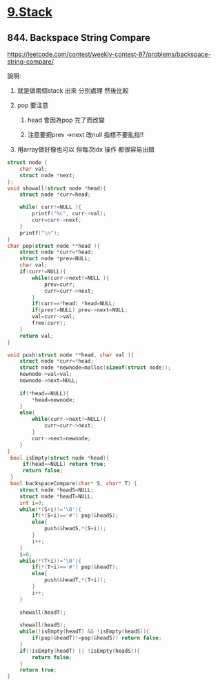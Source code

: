 # [9.Stack](/stack.md)

## 844. Backspace String Compare

https://leetcode.com/contest/weekly-contest-87/problems/backspace-string-compare/


說明:

1. 就是做兩個stack 出來 分別處理  然後比較

2. pop 要注意
    
    1. head 會因為pop 完了而改變

    2. 注意要把prev ->next 改null  指標不要亂指!!

3. 用array做好像也可以   但每次idx 操作  都很容易出錯

```c
struct node {
    char val;
    struct node *next;
};
void showall(struct node *head){
    struct node *curr=head;

    while( curr!=NULL ){
        printf("%c", curr->val);
        curr=curr->next;
    }
    printf("\n");
}
char pop(struct node **head ){
    struct node *curr=*head;
    struct node *prev=NULL;
    char val;
    if(curr!=NULL){
        while(curr->next!=NULL ){
            prev=curr;
            curr=curr->next;
        }
        if(curr==*head) *head=NULL;
        if(prev!=NULL) prev->next=NULL;
        val=curr->val;
        free(curr);
    }
    return val;
}

void push(struct node **head, char val ){
    struct node *curr=*head;
    struct node *newnode=malloc(sizeof(struct node));
    newnode->val=val;
    newnode->next=NULL;
    
    if(*head==NULL){
        *head=newnode;    
    }
    else{
        while(curr->next!=NULL){
            curr=curr->next;
        }
        curr->next=newnode;   
    }
}
 bool isEmpty(struct node *head){
     if(head==NULL) return true;
     return false;
 }
 bool backspaceCompare(char* S, char* T) {
    struct node *headS=NULL;
    struct node *headT=NULL;
    int i=0;
    while(*(S+i)!='\0'){
        if(*(S+i)=='#') pop(&headS); 
        else{
            push(&headS,*(S+i));
        }
        i++;
    }
    i=0;
    while(*(T+i)!='\0'){
        if(*(T+i)=='#') pop(&headT); 
        else{
            push(&headT,*(T+i));
        }
        i++;
    }
    
    showall(headT);
        
    showall(headS);
    while(!isEmpty(headT) && !isEmpty(headS)){
        if(pop(&headT)!=pop(&headS)) return false;
    }
    if(!isEmpty(headT) || !isEmpty(headS)){
        return false;
    }
    return true;  
}

```